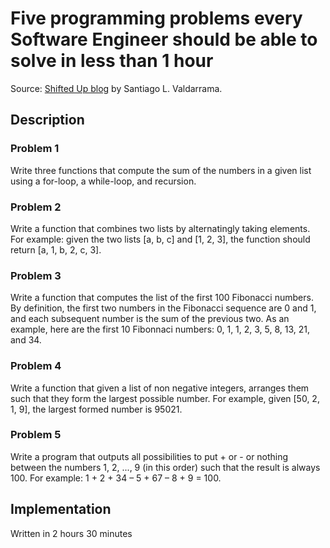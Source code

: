 # Five programming problems every Software Engineer should be able to solve in less than 1 hour

Source: [Shifted Up blog](http://www.shiftedup.com/2015/05/07/five-programming-problems-every-software-engineer-should-be-able-to-solve-in-less-than-1-hour) by Santiago L. Valdarrama.

## Description

### Problem 1

Write three functions that compute the sum of the numbers in a given list using a for-loop, a while-loop, and recursion.

### Problem 2

Write a function that combines two lists by alternatingly taking elements. For example: given the two lists [a, b, c] and [1, 2, 3], the function should return [a, 1, b, 2, c, 3].

### Problem 3

Write a function that computes the list of the first 100 Fibonacci numbers. By definition, the first two numbers in the Fibonacci sequence are 0 and 1, and each subsequent number is the sum of the previous two. As an example, here are the first 10 Fibonnaci numbers: 0, 1, 1, 2, 3, 5, 8, 13, 21, and 34.

### Problem 4

Write a function that given a list of non negative integers, arranges them such that they form the largest possible number. For example, given [50, 2, 1, 9], the largest formed number is 95021.

### Problem 5

Write a program that outputs all possibilities to put + or - or nothing between the numbers 1, 2, ..., 9 (in this order) such that the result is always 100. For example: 1 + 2 + 34 – 5 + 67 – 8 + 9 = 100.

## Implementation

Written in 2 hours 30 minutes
